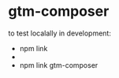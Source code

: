 # gtm-composer

to test localally in development:

 - npm link
 - <cd into project dir>
 - npm link gtm-composer